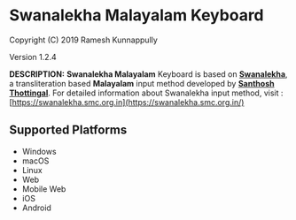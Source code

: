 Swanalekha Malayalam Keyboard
=====================
Copyright (C) 2019 Ramesh Kunnappully

Version 1.2.4

__DESCRIPTION:__
**Swanalekha Malayalam** Keyboard is based on [**Swanalekha**](https://swanalekha.smc.org.in/), a transliteration based **Malayalam** input method developed by [**Santhosh Thottingal**](https://thottingal.in). For detailed information about Swanalekha input method, visit : [https://swanalekha.smc.org.in](https://swanalekha.smc.org.in/)

Supported Platforms
-------------------
 * Windows
 * macOS
 * Linux
 * Web
 * Mobile Web
 * iOS
 * Android
